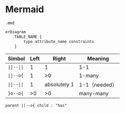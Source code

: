 # Mermaid

`.mmd`

```mmd
erDiagram
    TABLE_NAME {
        type attribute_name constraints
    }
```



| Simbol | Left | Right | Meaning |
|------|------|------|------|
| `\|\|--\|\|` | 1 | 1 | 1-1 |
| `\|\|--o{` | 1 | >0 | 1-many |
| `\|\|--\|\|` | 1 | absolutely 1 | 1-1（needed） |
| `}o--o{` | >0 | >0 | many-many |


```mmd
parent ||--o{ child : "has"
```

